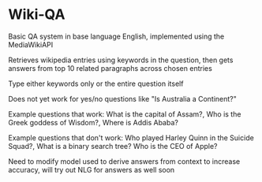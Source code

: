 # Wiki-QA 


Basic QA system in base language English, implemented using the MediaWikiAPI 

Retrieves wikipedia entries using keywords in the question, then gets answers from top 10 related paragraphs across chosen entries 


Type either keywords only or the entire question itself 

Does not yet work for yes/no questions like "Is Australia a Continent?" 

Example questions that work: What is the capital of Assam?, Who is the Greek goddess of Wisdom?, Where is Addis Ababa? 

Example questions that don't work: Who played Harley Quinn in the Suicide Squad?, What is a binary search tree? Who is the CEO of Apple? 


Need to modify model used to derive answers from context to increase accuracy, will try out NLG for answers as well soon
